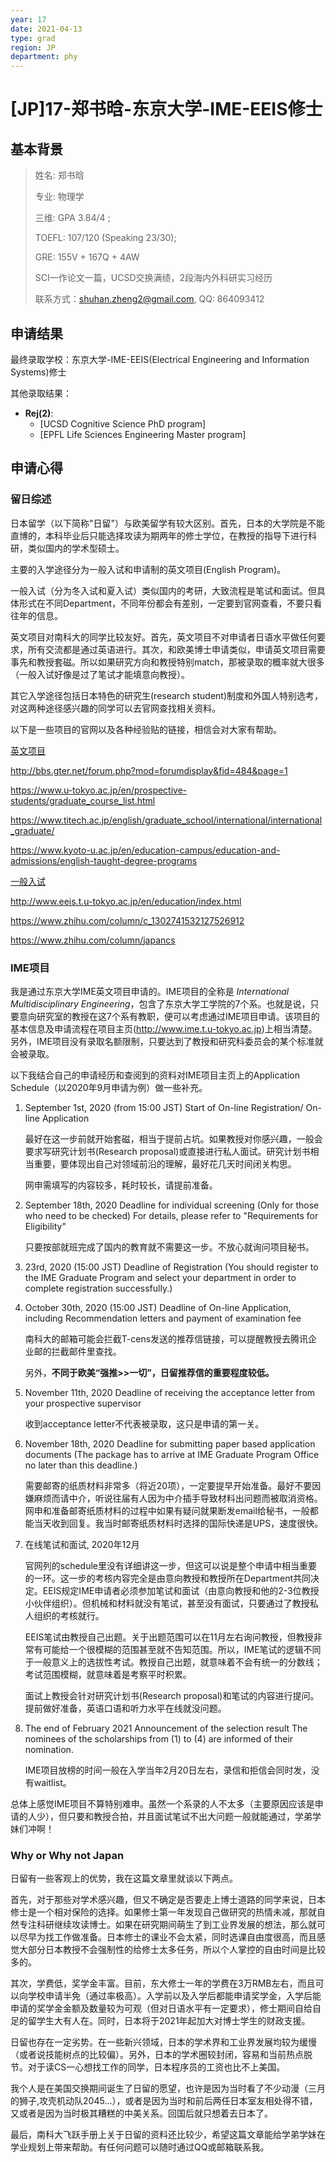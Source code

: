 ```yaml
---
year: 17
date: 2021-04-13
type: grad
region: JP
department: phy
---
```


# \[JP\]17-郑书晗-东京大学-IME-EEIS修士

## 基本背景

> 姓名: 郑书晗
>
> 专业: 物理学
>
> 三维: GPA 3.84/4 ;
>
> TOEFL: 107/120 (Speaking 23/30);
>
> GRE: 155V + 167Q + 4AW
>
> SCI一作论文一篇，UCSD交换满绩，2段海内外科研实习经历
>
> 联系方式：shuhan.zheng2@gmail.com, QQ: 864093412

## 申请结果

最终录取学校：东京大学-IME-EEIS(Electrical Engineering and Information Systems)修士

其他录取结果：

- **Rej\(2\)**:
  - \[UCSD Cognitive Science PhD program\]
  - \[EPFL Life Sciences Engineering Master program\]

## 申请心得

### 留日综述

日本留学（以下简称"日留"）与欧美留学有较大区别。首先，日本的大学院是不能直博的，本科毕业后只能选择攻读为期两年的修士学位，在教授的指导下进行科研，类似国内的学术型硕士。

主要的入学途径分为一般入试和申请制的英文项目(English Program)。

一般入试（分为冬入试和夏入试）类似国内的考研，大致流程是笔试和面试。但具体形式在不同Department，不同年份都会有差别，一定要到官网查看，不要只看往年的信息。

英文项目对南科大的同学比较友好。首先，英文项目不对申请者日语水平做任何要求，所有交流都是通过英语进行。其次，和欧美博士申请类似，申请英文项目需要事先和教授套磁。所以如果研究方向和教授特别match，那被录取的概率就大很多（一般入试好像是过了笔试才能填意向教授）。

其它入学途径包括日本特色的研究生(research student)制度和外国人特别选考，对这两种途径感兴趣的同学可以去官网查找相关资料。

以下是一些项目的官网以及各种经验贴的链接，相信会对大家有帮助。

<u>英文项目</u>

http://bbs.gter.net/forum.php?mod=forumdisplay&fid=484&page=1

https://www.u-tokyo.ac.jp/en/prospective-students/graduate_course_list.html

https://www.titech.ac.jp/english/graduate_school/international/international_graduate/

https://www.kyoto-u.ac.jp/en/education-campus/education-and-admissions/english-taught-degree-programs

<u>一般入试</u>

http://www.eeis.t.u-tokyo.ac.jp/en/education/index.html

https://www.zhihu.com/column/c_1302741532127526912

https://www.zhihu.com/column/japancs

### IME项目

我是通过东京大学IME英文项目申请的。IME项目的全称是 _International Multidisciplinary Engineering_，包含了东京大学工学院的7个系。也就是说，只要意向研究室的教授在这7个系有教职，便可以考虑通过IME项目申请。该项目的基本信息及申请流程在项目主页(http://www.ime.t.u-tokyo.ac.jp)上相当清楚。另外，IME项目没有录取名额限制，只要达到了教授和研究科委员会的某个标准就会被录取。

以下我结合自己的申请经历和查阅到的资料对IME项目主页上的Application Schedule（以2020年9月申请为例）做一些补充。

1. September 1st, 2020 (from 15:00 JST)
   Start of On-line Registration/ On-line Application

   最好在这一步前就开始套磁，相当于提前占坑。如果教授对你感兴趣，一般会要求写研究计划书(Research proposal)或直接进行私人面试。研究计划书相当重要，要体现出自己对领域前沿的理解，最好花几天时间闭关构思。

   网申需填写的内容较多，耗时较长，请提前准备。

2. September 18th, 2020
   Deadline for individual screening
   (Only for those who need to be checked)
   For details, please refer to "Requirements for Eligibility"

   只要按部就班完成了国内的教育就不需要这一步。不放心就询问项目秘书。

3. 23rd, 2020 (15:00 JST)
   Deadline of Registration
   (You should register to the IME Graduate Program and select your department in order to complete registration successfully.)

4. October 30th, 2020 (15:00 JST)
   Deadline of On-line Application, including Recommendation letters and payment of examination fee

   南科大的邮箱可能会拦截T-cens发送的推荐信链接，可以提醒教授去腾讯企业邮的拦截邮件里查找。

   另外，**不同于欧美“强推>>一切”，日留推荐信的重要程度较低。**

5. November 11th, 2020
   Deadline of receiving the acceptance letter from your prospective supervisor

   收到acceptance letter不代表被录取，这只是申请的第一关。

6. November 18th, 2020
   Deadline for submitting paper based application documents
   (The package has to arrive at IME Graduate Program Office no later than this deadline.)

   需要邮寄的纸质材料非常多（将近20项），一定要提早开始准备。最好不要因嫌麻烦而请中介，听说往届有人因为中介插手导致材料出问题而被取消资格。网申和准备邮寄纸质材料的过程中如果有疑问就果断发email给秘书，一般都能当天收到回复。我当时邮寄纸质材料时选择的国际快递是UPS，速度很快。

7. 在线笔试和面试, 2020年12月

   官网列的schedule里没有详细讲这一步，但这可以说是整个申请中相当重要的一环。这一步的考核内容完全是由意向教授和教授所在Department共同决定。EEIS规定IME申请者必须参加笔试和面试（由意向教授和他的2-3位教授小伙伴组织）。但机械和材料就没有笔试，甚至没有面试，只要通过了教授私人组织的考核就行。

   EEIS笔试由教授自己出题。关于出题范围可以在11月左右询问教授，但教授非常有可能给一个很模糊的范围甚至就不告知范围。所以，IME笔试的逻辑不同于一般意义上的选拔性考试。教授自己出题，就意味着不会有统一的分数线；考试范围模糊，就意味着是考察平时积累。

   面试上教授会针对研究计划书(Research proposal)和笔试的内容进行提问。提前做好准备，英语口语和听力水平在线就没问题。

8. The end of February 2021
   Announcement of the selection result
   The nominees of the scholarships from (1) to (4) are informed of their nomination.

   IME项目放榜的时间一般在入学当年2月20日左右，录信和拒信会同时发，没有waitlist。

总体上感觉IME项目不算特别难申。虽然一个系录的人不太多（主要原因应该是申请的人少），但只要和教授合拍，并且面试笔试不出大问题一般就能通过，学弟学妹们冲啊！

### Why or Why not Japan

日留有一些客观上的优势，我在这篇文章里就谈以下两点。

首先，对于那些对学术感兴趣，但又不确定是否要走上博士道路的同学来说，日本修士是一个相对保险的选择。如果修士第一年发现自己做研究的热情未减，那就自然专注科研继续攻读博士。如果在研究期间萌生了到工业界发展的想法，那么就可以尽早为找工作做准备。日本修士的课业不会太紧，同时选课自由度很高，而且感觉大部分日本教授不会强制性的给修士太多任务，所以个人掌控的自由时间是比较多的。

其次，学费低，奖学金丰富。目前，东大修士一年的学费在3万RMB左右，而且可以向学校申请半免（通过率极高）。入学前以及入学后都能申请奖学金，入学后能申请的奖学金金额及数量较为可观（但对日语水平有一定要求），修士期间自给自足的留学生大有人在。同时，日本将于2021年起加大对博士学生的财政支援。

日留也存在一定劣势。在一些新兴领域，日本的学术界和工业界发展均较为缓慢（或者说技能树点的比较偏）。另外，日本的学术圈较封闭，容易和当前热点脱节。对于读CS一心想找工作的同学，日本程序员的工资也比不上美国。

我个人是在美国交换期间诞生了日留的愿望，也许是因为当时看了不少动漫（三月的狮子,攻壳机动队2045...），或者是因为当时和前后两任日本室友相处得不错，又或者是因为当时极其糟糕的中美关系。回国后就只想着去日本了。

最后，南科大飞跃手册上关于日留的资料还比较少，希望这篇文章能给学弟学妹在学业规划上带来帮助。有任何问题可以随时通过QQ或邮箱联系我。
